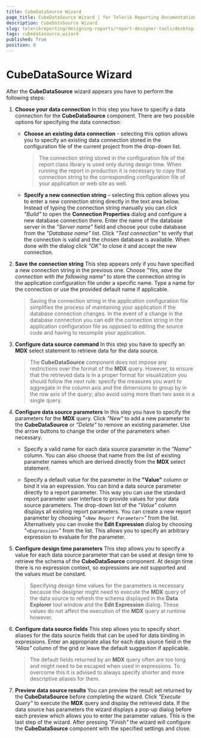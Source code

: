 ```yaml
---
title: CubeDataSource Wizard
page_title: CubeDataSource Wizard | for Telerik Reporting Documentation
description: CubeDataSource Wizard
slug: telerikreporting/designing-reports/report-designer-tools/desktop-designers/tools/data-source-wizards/cubedatasource-wizard
tags: cubedatasource,wizard
published: True
position: 8
---
```


# CubeDataSource Wizard

After the __CubeDataSource__ wizard appears you have to perform the following steps: 

1. __Choose your data connection__ In this step you have to specify a data connection for the __CubeDataSource__ component. There are two possible options for specifying the data connection: 

   + __Choose an existing data connection__ - selecting this option allows you to specify an existing data connection stored in the configuration file of the current project from the drop-down list. 

     >The connection string stored in the configuration file of the report class library is used only during design time. When running the report in production it is necessary to copy that connection string to the corresponding configuration file of your application or web site as well. 

   + __Specify a new connection string__ – selecting this option allows you to enter a new connection string directly in the text area below. Instead of typing the connection string manually you can click *"Build"* to open the __Connection Properties__ dialog and configure a new database connection there. Enter the name of the database server in the *"Server name"* field and choose your cube database from the *"Database name"* list. Click *"Test connection"* to verify that the connection is valid and the chosen database is available. When done with the dialog click *"OK"* to close it and accept the new connection. 

1. __Save the connection string__ This step appears only if you have specified a new connection string in the previous one. Choose *"Yes, save the connection with the following name"* to store the connection string in the application configuration file under a specific name. Type a name for the connection or use the provided default name if applicable. 

   >Saving the connection string in the application configuration file simplifies the process of maintaining your application if the database connection changes. In the event of a change in the database connection you can edit the connection string in the application configuration file as opposed to editing the source code and having to recompile your application. 

1. __Configure data source command__ In this step you have to specify an __MDX__ select statement to retrieve data for the data source.             

   >The  __CubeDataSource__ component does not impose any restrictions over the format of the  __MDX__ query. However, to ensure that the retrieved data is in a proper format for visualization you should follow the next rule: specify the measures you want to aggregate in the column axis and the dimensions to group by in the row axis of the query; also avoid using more than two axes in a single query. 

1. __Configure data source parameters__ In this step you have to specify the parameters for the __MDX__ query. Click *"New"* to add a new parameter to the __CubeDataSource__ or *"Delete"* to remove an existing parameter. Use the arrow buttons to change the order of the parameters when necessary. 

   + Specify a valid name for each data source parameter in the *"Name"* column. You can also choose that name from the list of existing parameter names which are derived directly from the __MDX__ select statement. 

   + Specify a default value for the parameter in the __"Value"__ column or bind it via an expression. You can bind a data source parameter directly to a report parameter. This way you can use the standard report parameter user interface to provide values for your data source parameters. The drop-down list of the *"Value"* column displays all existing report parameters. You can create a new report parameter by choosing *"```<New Report Parameter>```"* from the list. Alternatively you can invoke the __Edit Expression__ dialog by choosing *"```<Expression>```"* from the list. This allows you to specify an arbitrary expression to evaluate for the parameter. 

1. __Configure design time parameters__ This step allows you to specify a value for each data source parameter that can be used at design time to retrieve the schema of the __CubeDataSource__ component. At design time there is no expression context, so expressions are not supported and the values must be constant. 

   >Specifying design time values for the parameters is necessary because the designer might need to execute the __MDX__ query of the data source to refresh the schema displayed in the __Data Explorer__ tool window and the __Edit Expression__ dialog. These values do not affect the execution of the __MDX__ query at runtime however. 

1. __Configure data source fields__ This step allows you to specify short aliases for the data source fields that can be used for data binding in expressions. Enter an appropriate alias for each data source field in the *"Alias"* column of the grid or leave the default suggestion if applicable. 

   >The default fields returned by an __MDX__ query often are too long and might need to be escaped when used in expressions. To overcome this it is advised to always specify shorter and more descriptive aliases for them. 

1. __Preview data source results__ You can preview the result set returned by the __CubeDataSource__ before completing the wizard. Click *"Execute Query"* to execute the __MDX__ query and display the retrieved data. If the data source has parameters the wizard displays a pop-up dialog before each preview which allows you to enter the parameter values. This is the last step of the wizard. After pressing *"Finish"* the wizard will configure the __CubeDataSource__ component with the specified settings and close.


